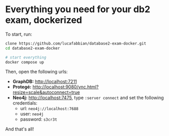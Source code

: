 # Everything you need for your db2 exam, dockerized

To start, run:

```bash
clone https://github.com/lucafabbian/database2-exam-docker.git
cd database2-exam-docker

# start everything
docker compose up
```

Then, open the following urls:
- **GraphDB:** <http://localhost:7211>
- **Protegé:** <http://localhost:9080/vnc.html?resize=scale&autoconnect=true>
- **Neo4j:** <http://localhost:7475>, type `:server connect` and set the following credentials:
  - url: `neo4j://localhost:7688`
  - user: `neo4j`
  - password: `s3cr3t`



And that's all!